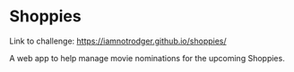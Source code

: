 # Shoppies

Link to challenge: https://iamnotrodger.github.io/shoppies/

A web app to help manage movie nominations for the upcoming Shoppies.
